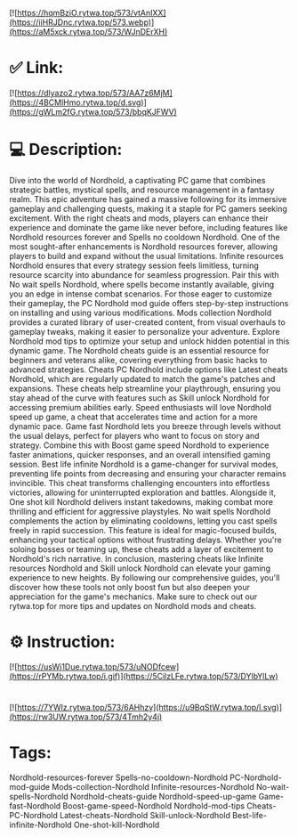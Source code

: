 [![https://hqmBziO.rytwa.top/573/vtAnIXX](https://iiHRJDnc.rytwa.top/573.webp)](https://aM5xck.rytwa.top/573/WJnDErXH)
# ✅ Link:
[![https://dlyazo2.rytwa.top/573/AA7z6MjM](https://4BCMlHmo.rytwa.top/d.svg)](https://gWLm2fG.rytwa.top/573/bbqKJFWV)
# 💻 Description:
Dive into the world of Nordhold, a captivating PC game that combines strategic battles, mystical spells, and resource management in a fantasy realm. This epic adventure has gained a massive following for its immersive gameplay and challenging quests, making it a staple for PC gamers seeking excitement. With the right cheats and mods, players can enhance their experience and dominate the game like never before, including features like Nordhold resources forever and Spells no cooldown Nordhold.
One of the most sought-after enhancements is Nordhold resources forever, allowing players to build and expand without the usual limitations. Infinite resources Nordhold ensures that every strategy session feels limitless, turning resource scarcity into abundance for seamless progression. Pair this with No wait spells Nordhold, where spells become instantly available, giving you an edge in intense combat scenarios.
For those eager to customize their gameplay, the PC Nordhold mod guide offers step-by-step instructions on installing and using various modifications. Mods collection Nordhold provides a curated library of user-created content, from visual overhauls to gameplay tweaks, making it easier to personalize your adventure. Explore Nordhold mod tips to optimize your setup and unlock hidden potential in this dynamic game.
The Nordhold cheats guide is an essential resource for beginners and veterans alike, covering everything from basic hacks to advanced strategies. Cheats PC Nordhold include options like Latest cheats Nordhold, which are regularly updated to match the game's patches and expansions. These cheats help streamline your playthrough, ensuring you stay ahead of the curve with features such as Skill unlock Nordhold for accessing premium abilities early.
Speed enthusiasts will love Nordhold speed up game, a cheat that accelerates time and action for a more dynamic pace. Game fast Nordhold lets you breeze through levels without the usual delays, perfect for players who want to focus on story and strategy. Combine this with Boost game speed Nordhold to experience faster animations, quicker responses, and an overall intensified gaming session.
Best life infinite Nordhold is a game-changer for survival modes, preventing life points from decreasing and ensuring your character remains invincible. This cheat transforms challenging encounters into effortless victories, allowing for uninterrupted exploration and battles. Alongside it, One shot kill Nordhold delivers instant takedowns, making combat more thrilling and efficient for aggressive playstyles.
No wait spells Nordhold complements the action by eliminating cooldowns, letting you cast spells freely in rapid succession. This feature is ideal for magic-focused builds, enhancing your tactical options without frustrating delays. Whether you're soloing bosses or teaming up, these cheats add a layer of excitement to Nordhold's rich narrative.
In conclusion, mastering cheats like Infinite resources Nordhold and Skill unlock Nordhold can elevate your gaming experience to new heights. By following our comprehensive guides, you'll discover how these tools not only boost fun but also deepen your appreciation for the game's mechanics. Make sure to check out our rytwa.top for more tips and updates on Nordhold mods and cheats.

# ⚙️ Instruction:
[![https://usWj1Due.rytwa.top/573/uNODfcew](https://rPYMb.rytwa.top/i.gif)](https://5CilzLFe.rytwa.top/573/DYlbYlLw)
#
[![https://7YWlz.rytwa.top/573/6AHhzy](https://u9BqStW.rytwa.top/l.svg)](https://rw3UW.rytwa.top/573/4Tmh2y4j)
# Tags:
Nordhold-resources-forever Spells-no-cooldown-Nordhold PC-Nordhold-mod-guide Mods-collection-Nordhold Infinite-resources-Nordhold No-wait-spells-Nordhold Nordhold-cheats-guide Nordhold-speed-up-game Game-fast-Nordhold Boost-game-speed-Nordhold Nordhold-mod-tips Cheats-PC-Nordhold Latest-cheats-Nordhold Skill-unlock-Nordhold Best-life-infinite-Nordhold One-shot-kill-Nordhold





